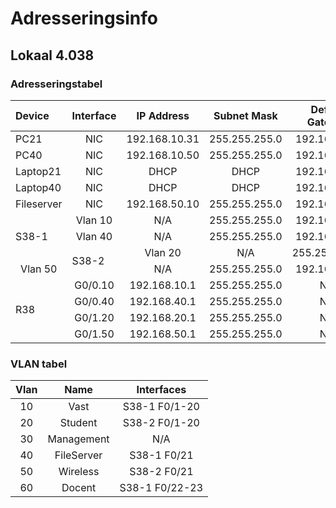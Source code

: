 # Adresseringsinfo 

## Lokaal 4.038

### Adresseringstabel

<table class="table table-striped table-bordered">
<thead>
<tr>
<th style="text-align:left">Device</th>
<th style="text-align:center">Interface</th>
<th style="text-align:center">IP Address</th>
<th style="text-align:center">Subnet Mask</th>
<th style="text-align:center">Default Gateway</th>
<th style="text-align:center">Vlan</th>
</tr>
</thead>
<tbody>
<tr>
<td style="text-align:left">PC21</td>
<td style="text-align:center">NIC</td>
<td style="text-align:center">192.168.10.31</td>
<td style="text-align:center">255.255.255.0</td>
<td style="text-align:center">192.168.10.1</td>
<td style="text-align:center">10</td>
</tr>
<tr>
<td style="text-align:left">PC40</td>
<td style="text-align:center">NIC</td>
<td style="text-align:center">192.168.10.50</td>
<td style="text-align:center">255.255.255.0</td>
<td style="text-align:center">192.168.10.1</td>
<td style="text-align:center">10</td>
</tr>
<tr>
<td style="text-align:left">Laptop21</td>
<td style="text-align:center">NIC</td>
<td style="text-align:center">DHCP</td>
<td style="text-align:center">DHCP</td>
<td style="text-align:center">192.168.20.1</td>
<td style="text-align:center">20</td>
</tr>
<tr>
<td style="text-align:left">Laptop40</td>
<td style="text-align:center">NIC</td>
<td style="text-align:center">DHCP</td>
<td style="text-align:center">DHCP</td>
<td style="text-align:center">192.168.20.1</td>
<td style="text-align:center">20</td>
</tr>
<tr>
<td style="text-align:left">Fileserver</td>
<td style="text-align:center">NIC</td>
<td style="text-align:center">192.168.50.10</td>
<td style="text-align:center">255.255.255.0</td>
<td style="text-align:center">192.168.50.1</td>
<td style="text-align:center">30</td>
</tr>
<tr>
<td style="text-align:left" rowspan="3">S38-1</td>
<td style="text-align:center">Vlan 10</td>
<td style="text-align:center">N/A</td>
<td style="text-align:center">255.255.255.0</td>
<td style="text-align:center">192.168.10.1</td>
<td style="text-align:center">10</td>
</tr>
<tr>
<td style="text-align:center">Vlan 40</td>
<td style="text-align:center">N/A</td>
<td style="text-align:center">255.255.255.0</td>
<td style="text-align:center">192.168.40.1</td>
<td style="text-align:center">30</td>
</tr>
<tr>
<td style="text-align:left" rowspan="2">S38-2</td>
<td style="text-align:center">Vlan 20</td>
<td style="text-align:center">N/A</td>
<td style="text-align:center">255.255.255.0</td>
<td style="text-align:center">192.168.20.1</td>
<td style="text-align:center">20</td>
</tr>
<tr>
<td style="text-align:center">Vlan 50</td>
<td style="text-align:center">N/A</td>
<td style="text-align:center">255.255.255.0</td>
<td style="text-align:center">192.168.50.1</td>
<td style="text-align:center">50</td>
</tr>
<tr>
<td style="text-align:left" rowspan="5">R38</td>
<td style="text-align:center">G0/0.10</td>
<td style="text-align:center">192.168.10.1</td>
<td style="text-align:center">255.255.255.0</td>
<td style="text-align:center">N/A</td>
<td style="text-align:center">10</td>
</tr>
<tr>
<td style="text-align:center">G0/0.40</td>
<td style="text-align:center">192.168.40.1</td>
<td style="text-align:center">255.255.255.0</td>
<td style="text-align:center">N/A</td>
<td style="text-align:center">40</td>
</tr>
<tr>
<td style="text-align:center">G0/1.20</td>
<td style="text-align:center">192.168.20.1</td>
<td style="text-align:center">255.255.255.0</td>
<td style="text-align:center">N/A</td>
<td style="text-align:center">20</td>
</tr>
<tr>
<td style="text-align:center">G0/1.50</td>
<td style="text-align:center">192.168.50.1</td>
<td style="text-align:center">255.255.255.0</td>
<td style="text-align:center">N/A</td>
<td style="text-align:center">50</td>
</tr>
</tbody>
</table>

### VLAN tabel

|Vlan|Name        |Interfaces |
|:--:|:----------:|:---------:|
|10  |Vast        |S38-1 F0/1-20 |
|20  |Student     |S38-2 F0/1-20 |
|30  |Management  |N/A           |
|40  |FileServer  |S38-1 F0/21   |
|50  |Wireless    |S38-2 F0/21   |
|60  |Docent      |S38-1 F0/22-23|

